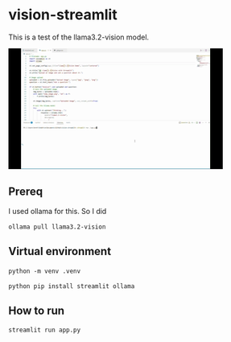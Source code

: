# vision-streamlit

This is a test of the llama3.2-vision model.

![demo](/vision-streamlit-demo.gif)

## Prereq
I used ollama for this. So I did 

```
ollama pull llama3.2-vision
```


## Virtual environment

```
python -m venv .venv
```

```
python pip install streamlit ollama
```

## How to run

```
streamlit run app.py
```